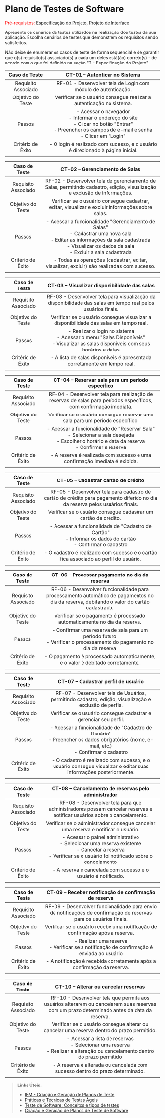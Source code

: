 # Plano de Testes de Software

<span style="color:red">Pré-requisitos: <a href="2-Especificação do Projeto.md"> Especificação do Projeto</a></span>, <a href="3-Projeto de Interface.md"> Projeto de Interface</a>

Apresente os cenários de testes utilizados na realização dos testes da sua aplicação. Escolha cenários de testes que demonstrem os requisitos sendo satisfeitos.

Não deixe de enumerar os casos de teste de forma sequencial e de garantir que o(s) requisito(s) associado(s) a cada um deles está(ão) correto(s) - de acordo com o que foi definido na seção "2 - Especificação do Projeto". 

| **Caso de Teste** 	| **CT-01 – Autenticar no Sistema** 	|
|:---:	|:---:	|
|	Requisito Associado 	| RF-01 - Desenvolver tela de Login com módulo de autenticação. |
| Objetivo do Teste 	| Verificar se o usuário consegue realizar a autenticação no sistema. |
| Passos 	| - Acessar o navegador <br> - Informar o endereço do site <br> - Clicar no botão "Entrar" <br> - Preencher os campos de e-mail e senha <br> - Clicar em "Login" |
| Critério de Êxito | - O login é realizado com sucesso, e o usuário é direcionado à página inicial. |
|  	|  	|

| **Caso de Teste** 	| **CT-02 – Gerenciamento de Salas** 	|
|:---:	|:---:	|
|	Requisito Associado 	| RF-02 - Desenvolver tela de gerenciamento de Salas, permitindo cadastro, edição, visualização e exclusão de informações. |
| Objetivo do Teste 	| Verificar se o usuário consegue cadastrar, editar, visualizar e excluir informações sobre salas. |
| Passos 	| - Acessar a funcionalidade "Gerenciamento de Salas" <br> - Cadastrar uma nova sala <br> - Editar as informações da sala cadastrada <br> - Visualizar os dados da sala <br> - Excluir a sala cadastrada |
| Critério de Êxito | - Todas as operações (cadastrar, editar, visualizar, excluir) são realizadas com sucesso. |
|  	|  	|

| **Caso de Teste** 	| **CT-03 – Visualizar disponibilidade das salas** 	|
|:---:	|:---:	|
|	Requisito Associado 	| RF-03 - Desenvolver tela para visualização da disponibilidade das salas em tempo real pelos usuários finais. |
| Objetivo do Teste 	| Verificar se o usuário consegue visualizar a disponibilidade das salas em tempo real. |
| Passos 	| - Realizar o login no sistema <br> - Acessar o menu "Salas Disponíveis" <br> - Visualizar as salas disponíveis com seus horários e datas |
| Critério de Êxito | - A lista de salas disponíveis é apresentada corretamente em tempo real. |
|  	|  	|

| **Caso de Teste** 	| **CT-04 – Reservar sala para um período específico** 	|
|:---:	|:---:	|
|	Requisito Associado 	| RF-04 - Desenvolver tela para realização de reservas de salas para períodos específicos, com confirmação imediata. |
| Objetivo do Teste 	| Verificar se o usuário consegue reservar uma sala para um período específico. |
| Passos 	| - Acessar a funcionalidade de "Reservar Sala" <br> - Selecionar a sala desejada <br> - Escolher o horário e data da reserva <br> - Confirmar a reserva |
| Critério de Êxito | - A reserva é realizada com sucesso e uma confirmação imediata é exibida. |
|  	|  	|

| **Caso de Teste** 	| **CT-05 – Cadastrar cartão de crédito** 	|
|:---:	|:---:	|
|	Requisito Associado 	| RF-05 - Desenvolver tela para cadastro de cartão de crédito para pagamento diferido no dia da reserva pelos usuários finais. |
| Objetivo do Teste 	| Verificar se o usuário consegue cadastrar um cartão de crédito. |
| Passos 	| - Acessar a funcionalidade de "Cadastro de Cartão" <br> - Informar os dados do cartão <br> - Confirmar o cadastro |
| Critério de Êxito | - O cadastro é realizado com sucesso e o cartão fica associado ao perfil do usuário. |
|  	|  	|

| **Caso de Teste** 	| **CT-06 – Processar pagamento no dia da reserva** 	|
|:---:	|:---:	|
|	Requisito Associado 	| RF-06 - Desenvolver funcionalidade para processamento automático de pagamentos no dia da reserva, debitando o valor do cartão cadastrado. |
| Objetivo do Teste 	| Verificar se o pagamento é processado automaticamente no dia da reserva. |
| Passos 	| - Confirmar uma reserva de sala para um período futuro <br> - Verificar o processamento do pagamento no dia da reserva |
| Critério de Êxito | - O pagamento é processado automaticamente, e o valor é debitado corretamente. |
|  	|  	|

| **Caso de Teste** 	| **CT-07 – Cadastrar perfil de usuário** 	|
|:---:	|:---:	|
|	Requisito Associado 	| RF-07 - Desenvolver tela de Usuários, permitindo cadastro, edição, visualização e exclusão de perfis. |
| Objetivo do Teste 	| Verificar se o usuário consegue cadastrar e gerenciar seu perfil. |
| Passos 	| - Acessar a funcionalidade de "Cadastro de Usuário" <br> - Preencher os dados obrigatórios (nome, e-mail, etc.) <br> - Confirmar o cadastro |
| Critério de Êxito | - O cadastro é realizado com sucesso, e o usuário consegue visualizar e editar suas informações posteriormente. |
|  	|  	|

| **Caso de Teste** 	| **CT-08 – Cancelamento de reservas pelo administrador** 	|
|:---:	|:---:	|
|	Requisito Associado 	| RF-08 - Desenvolver tela para que administradores possam cancelar reservas e notificar usuários sobre o cancelamento. |
| Objetivo do Teste 	| Verificar se o administrador consegue cancelar uma reserva e notificar o usuário. |
| Passos 	| - Acessar o painel administrativo <br> - Selecionar uma reserva existente <br> - Cancelar a reserva <br> - Verificar se o usuário foi notificado sobre o cancelamento |
| Critério de Êxito | - A reserva é cancelada com sucesso e o usuário é notificado. |
|  	|  	|

| **Caso de Teste** 	| **CT-09 – Receber notificação de confirmação de reserva** 	|
|:---:	|:---:	|
|	Requisito Associado 	| RF-09 - Desenvolver funcionalidade para envio de notificações de confirmação de reservas para os usuários finais. |
| Objetivo do Teste 	| Verificar se o usuário recebe uma notificação de confirmação após a reserva. |
| Passos 	| - Realizar uma reserva <br> - Verificar se a notificação de confirmação é enviada ao usuário |
| Critério de Êxito | - A notificação é recebida corretamente após a confirmação da reserva. |
|  	|  	|

| **Caso de Teste** 	| **CT-10 – Alterar ou cancelar reservas** 	|
|:---:	|:---:	|
|	Requisito Associado 	| RF-10 - Desenvolver tela que permita aos usuários alterarem ou cancelarem suas reservas com um prazo determinado antes da data da reserva. |
| Objetivo do Teste 	| Verificar se o usuário consegue alterar ou cancelar uma reserva dentro do prazo permitido. |
| Passos 	| - Acessar a lista de reservas <br> - Selecionar uma reserva <br> - Realizar a alteração ou cancelamento dentro do prazo permitido |
| Critério de Êxito | - A reserva é alterada ou cancelada com sucesso dentro do prazo determinado. |
|  	|  	|

> **Links Úteis**:
> - [IBM - Criação e Geração de Planos de Teste](https://www.ibm.com/developerworks/br/local/rational/criacao_geracao_planos_testes_software/index.html)
> - [Práticas e Técnicas de Testes Ágeis](http://assiste.serpro.gov.br/serproagil/Apresenta/slides.pdf)
> - [Teste de Software: Conceitos e tipos de testes](https://blog.onedaytesting.com.br/teste-de-software/)
> - [Criação e Geração de Planos de Teste de Software](https://www.ibm.com/developerworks/br/local/rational/criacao_geracao_planos_testes_software/index.html)
